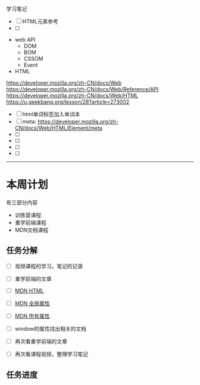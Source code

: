 学习笔记

- [ ] HTML元素参考
- [ ] 


- web API
    - DOM
    - BOM
    - CSSOM
    - Event
- HTML

<https://developer.mozilla.org/zh-CN/docs/Web>
<https://developer.mozilla.org/zh-CN/docs/Web/Reference/API>
<https://developer.mozilla.org/zh-CN/docs/Web/HTML>
<https://u.geekbang.org/lesson/28?article=273002>

- [ ] html单词标签加入单词本
- [ ] meta: <https://developer.mozilla.org/zh-CN/docs/Web/HTML/Element/meta>
- [ ] 
- [ ] 
- [ ] 
- [ ] 



----
# 本周计划
有三部分内容
- 训练营课程
- 重学前端课程
- MDN文档课程

## 任务分解
- [ ] 视频课程的学习，笔记的记录
- [ ] 重学前端的文章
- [ ] [MDN HTML](https://developer.mozilla.org/zh-CN/docs/Web/HTML/Element)
- [ ] [MDN 全局属性](https://developer.mozilla.org/zh-CN/docs/Web/HTML/Global_attributes)
- [ ] [MDN 所有属性](https://developer.mozilla.org/zh-CN/docs/Web/HTML/Attributes)
- [ ] window的属性找出相关的文档
- [ ] 再次看重学前端的文章
- [ ] 再次看课程视频，整理学习笔记


## 任务进度
